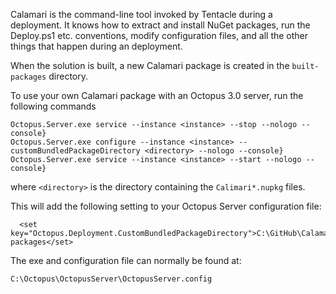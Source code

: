 Calamari is the command-line tool invoked by Tentacle during a deployment. It knows how to extract and install NuGet packages, run the Deploy.ps1 etc. conventions, modify configuration files, and all the other things that happen during an deployment.

When the solution is built, a new Calamari package is created in the `built-packages` directory.

To use your own Calamari package with an Octopus 3.0 server, run the following commands
```
Octopus.Server.exe service --instance <instance> --stop --nologo --console}
Octopus.Server.exe configure --instance <instance> --customBundledPackageDirectory <directory> --nologo --console}
Octopus.Server.exe service --instance <instance> --start --nologo --console}
```

where `<directory>` is the directory containing the `Calimari*.nupkg` files.

This will add the following setting to your Octopus Server configuration file:

```
  <set key="Octopus.Deployment.CustomBundledPackageDirectory">C:\GitHub\Calamari\built-packages</set>
```

The exe and configuration file can normally be found at:

```
C:\Octopus\OctopusServer\OctopusServer.config
``` 
